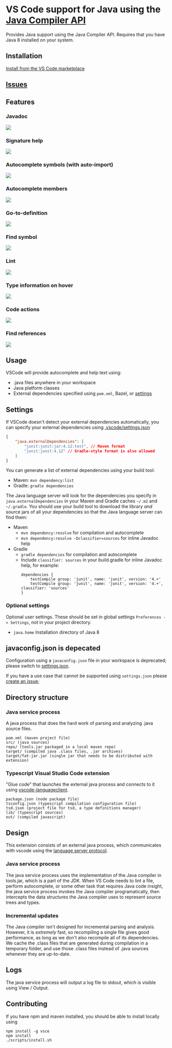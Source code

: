 # VS Code support for Java using the [Java Compiler API](https://docs.oracle.com/javase/7/docs/api/javax/tools/JavaCompiler.html)

Provides Java support using the Java Compiler API.
Requires that you have Java 8 installed on your system.

## Installation

[Install from the VS Code marketplace](https://marketplace.visualstudio.com/items?itemName=georgewfraser.vscode-javac)

## [Issues](https://github.com/georgewfraser/vscode-javac/issues)

## Features

### Javadoc

<img src="http://g.recordit.co/GROuFBSPQD.gif">

### Signature help

<img src="http://g.recordit.co/pXkdKptzrI.gif">

### Autocomplete symbols (with auto-import)

<img src="http://g.recordit.co/HpNZPIDA8T.gif">

### Autocomplete members

<img src="http://g.recordit.co/np8mXIWfQ8.gif">

### Go-to-definition

<img src="http://g.recordit.co/AJGsEVoF6z.gif">

### Find symbol

<img src="http://g.recordit.co/XuZvrCJfBx.gif">

### Lint

<img src="http://g.recordit.co/Fu8vgP0uG0.gif">

### Type information on hover

<img src="http://g.recordit.co/w5nRIfef65.gif">

### Code actions

<img src="http://g.recordit.co/pjQh1KuyK4.gif">

### Find references

<img src="http://g.recordit.co/3tNYL8StgJ.gif">

## Usage

VSCode will provide autocomplete and help text using:
* .java files anywhere in your workspace
* Java platform classes
* External dependencies specified using `pom.xml`, Bazel, or [settings](#Settings)

## Settings

If VSCode doesn't detect your external dependencies automatically, 
you can specify your external dependencies using [.vscode/settings.json](https://code.visualstudio.com/docs/getstarted/settings)

```json
{
    "java.externalDependencies": [
        "junit:junit:jar:4.12:test", // Maven format
        "junit:junit:4.12" // Gradle-style format is also allowed
    ]
}
```

You can generate a list of external dependencies using your build tool:
* Maven: `mvn dependency:list` 
* Gradle: `gradle dependencies`

The Java language server will look for the dependencies you specify in `java.externalDependencies` in your Maven and Gradle caches `~/.m2` and `~/.gradle`.
You should use your build tool to download the library *and* source jars of all your dependencies so that the Java language server can find them:
* Maven
  * `mvn dependency:resolve` for compilation and autocomplete
  * `mvn dependency:resolve -Dclassifier=sources` for inline Javadoc help
* Gradle
  * `gradle dependencies` for compilation and autocomplete
  * Include `classifier: sources` in your build.gradle for inline Javadoc help, for example:
    ```
    dependencies {
        testCompile group: 'junit', name: 'junit', version: '4.+'
        testCompile group: 'junit', name: 'junit', version: '4.+', classifier: 'sources'
    }
    ```

### Optional settings

Optional user settings. These should be set in global settings `Preferences -> Settings`, not in your project directory.

* `java.home` Installation directory of Java 8

## javaconfig.json is depecated

Configuration using a `javaconfig.json` file in your workspace is deprecated; 
please switch to [settings.json](#Settings).

If you have a use case that cannot be supported using `settings.json` please [create an issue](https://github.com/georgewfraser/vscode-javac/issues);

## Directory structure

### Java service process

A java process that does the hard work of parsing and analyzing .java source files.

    pom.xml (maven project file)
    src/ (java sources)
    repo/ (tools.jar packaged in a local maven repo)
    target/ (compiled java .class files, .jar archives)
    target/fat-jar.jar (single jar that needs to be distributed with extension)

### Typescript Visual Studio Code extension

"Glue code" that launches the external java process
and connects to it using [vscode-languageclient](https://www.npmjs.com/package/vscode-languageclient).

    package.json (node package file)
    tsconfig.json (typescript compilation configuration file)
    tsd.json (project file for tsd, a type definitions manager)
    lib/ (typescript sources)
    out/ (compiled javascript)

## Design

This extension consists of an external java process, 
which communicates with vscode using the [language server protocol](https://github.com/Microsoft/vscode-languageserver-protocol). 

### Java service process

The java service process uses the implementation of the Java compiler in tools.jar, 
which is a part of the JDK.
When VS Code needs to lint a file, perform autocomplete, 
or some other task that requires Java code insight,
the java service process invokes the Java compiler programatically,
then intercepts the data structures the Java compiler uses to represent source trees and types.

### Incremental updates

The Java compiler isn't designed for incremental parsing and analysis.
However, it is *extremely* fast, so recompiling a single file gives good performance,
as long as we don't also recompile all of its dependencies.
We cache the .class files that are generated during compilation in a temporary folder,
and use those .class files instead of .java sources whenever they are up-to-date.

## Logs

The java service process will output a log file to stdout, which is visible using View / Output.

## Contributing

If you have npm and maven installed,
you should be able to install locally using 

    npm install -g vsce
    npm install
    ./scripts/install.sh